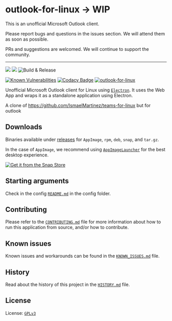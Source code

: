 # outlook-for-linux -> WIP

This is an unofficial Microsoft Outlook client.

Please report bugs and questions in the issues section. We will attend them as soon as possible.

PRs and suggestions are welcomed. We will continue to support the community.

---

[//]: # ([![Gitter chat]&#40;https://badges.gitter.im/mbu147/outlook-for-linux.png&#41;]&#40;https://gitter.im/outlook-for-linux/community "Gitter chat"&#41;)
![](https://img.shields.io/github/release/mbu147/outlook-for-linux.svg?style=flat)
![](https://img.shields.io/github/downloads/mbu147/outlook-for-linux/total.svg?style=flat)
![Build & Release](https://github.com/mbu147/outlook-for-linux/workflows/Build%20&%20Release/badge.svg)

[//]: # (![]&#40;https://img.shields.io/librariesio/github/mbu147/outlook-for-linux&#41;)
[![Known Vulnerabilities](https://snyk.io//test/github/mbu147/outlook-for-linux/badge.svg?targetFile=package.json)](https://snyk.io//test/github/mbu147/outlook-for-linux?targetFile=package.json)
[![Codacy Badge](https://app.codacy.com/project/badge/Grade/826059bbf59d45148c46e440579fc221)](https://app.codacy.com/gh/mahmoudbahaa/outlook-for-linux/dashboard?utm_source=gh&utm_medium=referral&utm_content=&utm_campaign=Badge_grade)
[![outlook-for-linux](https://snapcraft.io/outlook-for-linux/badge.svg)](https://snapcraft.io/outlook-for-linux)

Unofficial Microsoft Outlook client for Linux using [`Electron`](https://electronjs.org/).
It uses the Web App and wraps it as a standalone application using Electron.

A clone of https://github.com/IsmaelMartinez/teams-for-linux but for outlook

## Downloads

Binaries available under [releases](https://github.com/mbu147/outlook-for-linux/releases) for `AppImage`, `rpm`, `deb`, `snap`, and `tar.gz`.

In the case of `AppImage`, we recommend using [`AppImageLauncher`](https://github.com/TheAssassin/AppImageLauncher) for the best desktop experience.

[![Get it from the Snap Store](https://snapcraft.io/static/images/badges/en/snap-store-black.svg)](https://snapcraft.io/outlook-for-linux)

## Starting arguments

Check in the config [`README.md`](app/config/README.md) in the config folder.

## Contributing

Please refer to the [`CONTRIBUTING.md`](CONTRIBUTING.md) file for more information about how to run this application from source, and/or how to contribute.

## Known issues

Known issues and workarounds can be found in the [`KNOWN_ISSUES.md`](KNOWN_ISSUES.md) file.

## History

Read about the history of this project in the [`HISTORY.md`](HISTORY.md) file.

## License

License: [`GPLv3`](LICENSE.md)